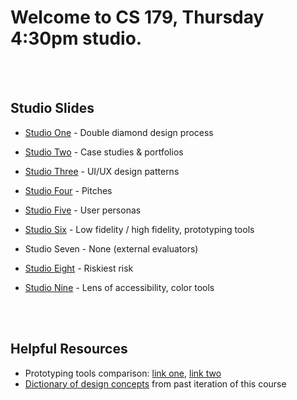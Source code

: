# Welcome to CS 179, Thursday 4:30pm studio. 
<br/><br/>

## Studio Slides

- [Studio One](https://docs.google.com/presentation/d/1aRVEjmfBFUrSb6IGjjMS72by_WyKBIFJwiNpEqvEPT4/edit?usp=sharing) - Double diamond design process

- [Studio Two](https://docs.google.com/presentation/d/1osNe-NNRz04cv25ofk3-fKy-T-wEBe_9NfqgnQASccE/edit?usp=sharing) - Case studies & portfolios

- [Studio Three](https://docs.google.com/presentation/d/1Tm1Fl9Am4myMUsTosfi6MIaa3euR17Dz7JTn-P0HtP0/edit?usp=sharing) - UI/UX design patterns

- [Studio Four](https://docs.google.com/presentation/d/1Whtip6jxl20phWq94R_HhJOkZxgPBLmdSrxWVvxwBkQ/edit?usp=sharing) - Pitches

- [Studio Five](https://docs.google.com/presentation/d/1ZnYPBtHDcT4aeYyG7ecTp9AMcezAVhIPMLkqwW6hfDE/edit?usp=sharing) - User personas

- [Studio Six](https://docs.google.com/presentation/d/1-X8yurJY29djNhhCC6ViFfN7fFMulauEyVutU7NDFiM/edit?usp=sharing) - Low fidelity / high fidelity, prototyping tools

- Studio Seven - None (external evaluators)

- [Studio Eight](https://docs.google.com/presentation/d/17axPrMVVhfKuMCC8a0bozWYALtADsJ22Zmccws7kA_I/edit?usp=sharing) - Riskiest risk

- [Studio Nine](https://docs.google.com/presentation/d/1PbQWwhIAo0pohs4rghLo_SZ8vS-Z9RN0MvwNJcoqPRw/edit?usp=sharing) - Lens of accessibility, color tools


<br/><br/>
## Helpful Resources

- Prototyping tools comparison: [link one](https://medium.theuxblog.com/11-best-prototyping-tools-for-ui-ux-designers-how-to-choose-the-right-one-c5dc69720c47), [link two](https://blog.prototypr.io/10-best-prototyping-tools-for-ui-ux-designers-in-2018-6591ea1e2e71)
- [Dictionary of design concepts](http://sp18.cs179.org/design-concepts/) from past iteration of this course
